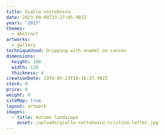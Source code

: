 ```yaml
---
title: Giallo sottobosco
date: 2023-09-08T23:27:05.902Z
years: "2017"
themes:
  - abstract
artworks:
  - gallery
techniqueUsed: Dripping with enamel on canvas
dimensions:
  height: 100
  width: 120
  thickness: 4
creationDate: 1976-05-23T10:16:57.902Z
stock: 0
price: 0
weight: 0
siteMap: true
layout: artwork
images:
  - title: Autumn landscape
    asset: /uploads/giallo-sottobosco_cristina-lefter.jpg
---
```

